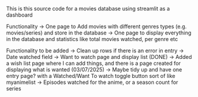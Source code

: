 This is this source code for a movies database using streamlit as a dashboard

Functionality
-> One page to Add movies with different genres types (e.g. movies/series) and store in the database
-> One page to display everything in the database and statistics like total movies watched, per genre etc 

Functionality to be added
-> Clean up rows if there is an error in entry
-> Date watched field
-> Want to watch page and display list (DONE)
  -> Added a wish list page where I can add things, and there is a page created for displaying what is wanted (03/07/2025)
-> Maybe tidy up and have one entry page? with a Watched/Want To watch toggle button sort of like myanimelist
-> Episodes watched for the anime, or a season count for series

